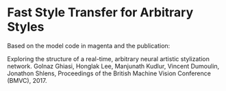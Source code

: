 # Fast Style Transfer for Arbitrary Styles
Based on the model code in magenta and the publication:

Exploring the structure of a real-time, arbitrary neural artistic stylization network. Golnaz Ghiasi, Honglak Lee, Manjunath Kudlur, Vincent Dumoulin, Jonathon Shlens, Proceedings of the British Machine Vision Conference (BMVC), 2017.

